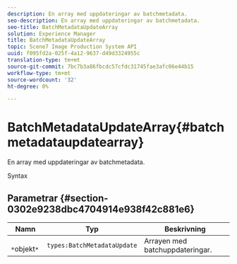 ```yaml
---
description: En array med uppdateringar av batchmetadata.
seo-description: En array med uppdateringar av batchmetadata.
seo-title: BatchMetadataUpdateArray
solution: Experience Manager
title: BatchMetadataUpdateArray
topic: Scene7 Image Production System API
uuid: f095fd2a-025f-4a12-9637-d49d3324955c
translation-type: tm+mt
source-git-commit: 7bc7b3a86fbcdc57cfdc31745fae3afc06e44b15
workflow-type: tm+mt
source-wordcount: '32'
ht-degree: 0%

---
```



# BatchMetadataUpdateArray{#batchmetadataupdatearray}

En array med uppdateringar av batchmetadata.

Syntax

## Parametrar {#section-0302e9238dbc4704914e938f42c881e6}

| Namn | Typ | Beskrivning |
|---|---|---|
| ` *`objekt`*` | `types:BatchMetadataUpdate` | Arrayen med batchuppdateringar. |

